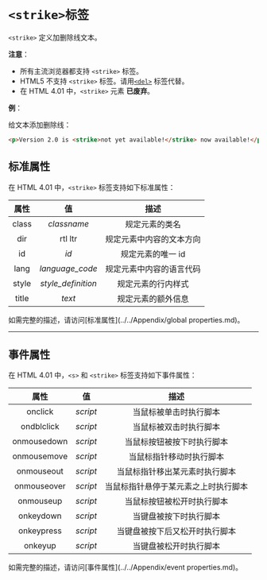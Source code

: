# `<strike>标签`

`<strike>` 定义加删除线文本。

**注意**：

- 所有主流浏览器都支持 `<strike>` 标签。
- HTML5 不支持 `<strike>` 标签。请用[`<del>`](../Other/del.md) 标签代替。
- 在 HTML 4.01 中，`<strike>` 元素 **已废弃**。

**例**：

给文本添加删除线：

```html
<p>Version 2.0 is <strike>not yet available!</strike> now available!</p>
```

## 标准属性

在 HTML 4.01 中，`<strike>` 标签支持如下标准属性：

| 属性  |         值         |           描述           |
| :---: | :----------------: | :----------------------: |
| class |    *classname*     |      规定元素的类名      |
|  dir  |      rtl ltr       | 规定元素中内容的文本方向 |
|  id   |        *id*        |    规定元素的唯一 id     |
| lang  |  *language_code*   | 规定元素中内容的语言代码 |
| style | *style_definition* |    规定元素的行内样式    |
| title |       *text*       |    规定元素的额外信息    |

如需完整的描述，请访问[标准属性](../../Appendix/global properties.md)。

------

## 事件属性

在 HTML 4.01 中，`<s>` 和 `<strike>` 标签支持如下事件属性：

|    属性     |    值    |                 描述                 |
| :---------: | :------: | :----------------------------------: |
|   onclick   | *script* |        当鼠标被单击时执行脚本        |
| ondblclick  | *script* |        当鼠标被双击时执行脚本        |
| onmousedown | *script* |      当鼠标按钮被按下时执行脚本      |
| onmousemove | *script* |       当鼠标指针移动时执行脚本       |
| onmouseout  | *script* |    当鼠标指针移出某元素时执行脚本    |
| onmouseover | *script* | 当鼠标指针悬停于某元素之上时执行脚本 |
|  onmouseup  | *script* |      当鼠标按钮被松开时执行脚本      |
|  onkeydown  | *script* |        当键盘被按下时执行脚本        |
| onkeypress  | *script* |    当键盘被按下后又松开时执行脚本    |
|   onkeyup   | *script* |        当键盘被松开时执行脚本        |

如需完整的描述，请访问[事件属性](../../Appendix/event properties.md)。